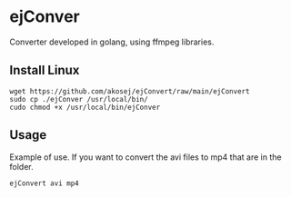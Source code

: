 # ejConver
Converter developed in golang, using ffmpeg libraries. 

## Install Linux
```console
wget https://github.com/akosej/ejConvert/raw/main/ejConvert
sudo cp ./ejConver /usr/local/bin/
cudo chmod +x /usr/local/bin/ejConver
```

## Usage
Example of use. If you want to convert the avi files to mp4 that are in the folder.

```console
ejConvert avi mp4
```


